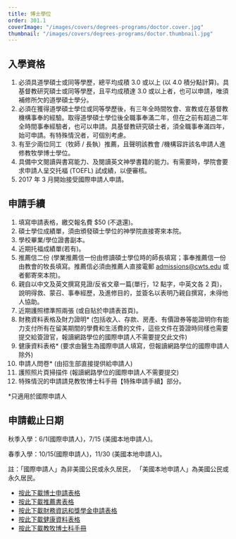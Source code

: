 ```yaml
---
title: 博士學位
order: 301.1
coverImage: "/images/covers/degrees-programs/doctor.cover.jpg"
thumbnail: "/images/covers/degrees-programs/doctor.thumbnail.jpg"
---
```


## 入學資格

1. 必須具道學碩士或同等學歷，總平均成積 3.0 或以上 (以 4.0 積分點計算)。具基督教研究碩士或同等學歷，且平均成積達 3.0 或以上者，也可以申請，唯須補修所欠的道學碩士學分。
2. 必須在獲得道學碩士學位或同等學歷後，有三年全時間牧會、宣教或在基督教機構事奉的經驗。取得道學碩士學位後全職事奉滿二年，但在之前有超過二年全時間事奉經驗者，也可以申請。具基督教研究碩士者，須全職事奉滿四年，始可申請。有特殊情況者，可個別考慮。
3. 有至少兩位同工（牧師 / 長執）推薦，且聲明該教會 /機構容許該名申請人進修教牧學博士學位。
4. 具備中文閱讀與書寫能力、及閱讀英文神學書籍的能力。有需要時，學院會要求申請人呈交托福 (TOEFL) 試成績，以便審核。
5. 2017 年 3 月開始接受國際申請人申請。

## 申請手續

1. 填寫申請表格，繳交報名費 $50 (不退還)。
2. 碩士學位成績單，須由頒發碩士學位的神學院直接寄來本院。
3. 學校畢業/學位證書副本。
4. 近期托福成績單(若有)。
5. 推薦信二份 (學業推薦信一份由修讀碩士學位時的師長填寫；事奉推薦信一份由教會的牧長填寫。推薦信必須由推薦人直接電郵 admissions@cwts.edu 或者郵寄來本院)。
6. 親自以中文及英文撰寫見證/反省文章一篇(單行，12 點字，中英文各 2 頁)，說明得救、蒙召、事奉經歷，及進修目的，並簽名以表明乃親自撰寫，未得他人協助。
7. 近期護照標準照兩張 (或自貼於申請表首頁)。
8. 財務資料表格及財力證明\* (包括收入、存款、房產、有價證券等能證明你有能力支付所有在留美期間的學費和生活費的文件，這些文件在簽證時同樣也需要提交給簽證官，報讀網路學位的國際申請人不需要提交此文件)
9. 健康資料表格\* (要求由醫生為國際申請人填寫，但報讀網路學位的國際申請人除外)
10. 申請人問卷\* (由招生部直接提供給申請人)
11. 護照照片頁掃描件 (報讀網路學位的國際申請人不需要提交)
12. 特殊情況的申請請見教牧博士科手冊【特殊申請手續】部分。

\*只適用於國際申請人

## 申請截止日期

秋季入學：6/1(國際申請人)，7/15 (美國本地申請人)。

春季入學：10/15(國際申請人)，11/30 (美國本地申請人)。

註：「國際申請人」為非美國公民或永久居民， 「美國本地申請人」為美國公民或永久居民。

- [按此下載博士申請表格](/docs/admissions/Application-Form-DMin_111422.pdf)
- [按此下載推薦書表格](/docs/admissions/Recommendation-Form2020Fall-revised.pdf)
- [按此下載財務資訊和獎學金申請表格](/docs/admissions/Scholarship-DMin-updated-10312023v3.pdf)
- [按此下載健康資料表格](/docs/admissions/Health-History-Form-revised.pdf)
- [按此下載教牧博士科手冊](/docs/admissions/DMin-Handbook-2020-2021-Chinese.pdf)